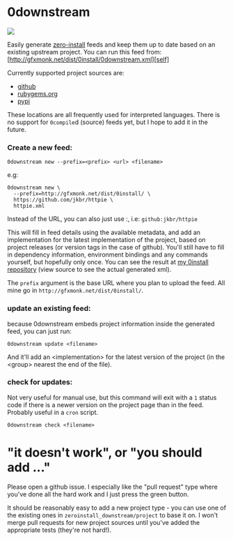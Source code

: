 # 0downstream

<img src="http://gfxmonk.net/dist/status/project/0downstream.png">

Easily generate [zero-install][] feeds and keep them up to date based on an
existing upstream project. You can run this feed from:
[http://gfxmonk.net/dist/0install/0downstream.xml][self]

Currently supported project sources are:

 - [github][]
 - [rubygems.org][]
 - [pypi][]

These locations are all frequently used for interpreted languages. There is no
support for `0compile`d (source) feeds yet, but I hope to add it in the future.


### Create a new feed:

    0downstream new --prefix=<prefix> <url> <filename>

e.g:

    0downstream new \
      --prefix=http://gfxmonk.net/dist/0install/ \
      https://github.com/jkbr/httpie \
      httpie.xml

Instead of the URL, you can also just use <type>:<id>, i.e: `github:jkbr/httpie`

This will fill in feed details using the available metadata, and add an
implementation for the latest implementation of the project, based on
project releases (or version tags in the case of github). You'll still
have to fill in dependency information, environment bindings and any
commands yourself, but hopefully only once. You can see the result at
[my 0install repository](http://gfxmonk.net/dist/0install/httpie.xml)
(view source to see the actual generated xml).

The `prefix` argument is the base URL where you plan to upload the feed. All mine
go in `http://gfxmonk.net/dist/0install/`.

### update an existing feed:

because 0downstream embeds project information inside the generated feed, you
can just run:

    0downstream update <filename>

And it'll add an &lt;implementation&gt; for the latest version of the project
(in the &lt;group&gt; nearest the end of the file).

### check for updates:

Not very useful for manual use, but this command will exit with a `1` status
code if there is a newer version on the project page than in the feed. Probably
useful in a `cron` script.

    0downstream check <filename>

# "it doesn't work", or "you should add ..."

Please open a github issue. I especially like the "pull request" type where
you've done all the hard work and I just press the green button.

It should be reasonably easy to add a new project type - you can use one of the
existing ones in `zeroinstall_downstream/project` to base it on. I won't merge
pull requests for new project sources until you've added the appropriate tests
(they're not hard!).

[zero-install]:   http://0install.net/
[github]:         https://github.com/
[rubygems.org]:   https://rubygems.org/
[pypi]:           https://pypi.python.org/pypi/
[self]:           http://gfxmonk.net/dist/0install/0downstream.xml
